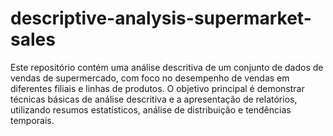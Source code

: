 # descriptive-analysis-supermarket-sales
Este repositório contém uma análise descritiva de um conjunto de dados de vendas de supermercado, com foco no desempenho de vendas em diferentes filiais e linhas de produtos. O objetivo principal é demonstrar técnicas básicas de análise descritiva e a apresentação de relatórios, utilizando resumos estatísticos, análise de distribuição e tendências temporais.
